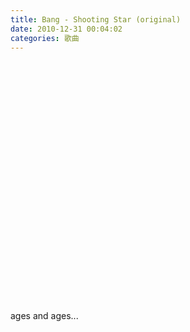 ```yaml
---
title: Bang - Shooting Star (original)
date: 2010-12-31 00:04:02
categories: 歌曲
---
```


<object height="385" width="480"><param name="movie" value="http://www.youtube.com/v/Kr7yCsQ2KqI?fs=1&hl=zh_TW"></param><param name="allowFullScreen" value="true"></param><param name="allowscriptaccess" value="always"></param><embed allowfullscreen="true" allowscriptaccess="always" height="385" src="http://www.youtube.com/v/Kr7yCsQ2KqI?fs=1&hl=zh_TW" type="application/x-shockwave-flash" width="480"></embed></object>

ages and ages...